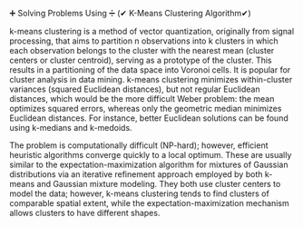 ➕ Solving Problems Using ➗ (✔ K-Means Clustering Algorithm✔)

k-means clustering is a method of vector quantization, originally from signal processing, that aims to partition n observations into k clusters in which each observation 
belongs to the cluster with the nearest mean (cluster centers or cluster centroid), serving as a prototype of the cluster. This results in a partitioning of the data space 
into Voronoi cells. It is popular for cluster analysis in data mining. k-means clustering minimizes within-cluster variances (squared Euclidean distances), but not regular 
Euclidean distances, which would be the more difficult Weber problem: the mean optimizes squared errors, whereas only the geometric median minimizes Euclidean distances. 
For instance, better Euclidean solutions can be found using k-medians and k-medoids.

The problem is computationally difficult (NP-hard); however, efficient heuristic algorithms converge quickly to a local optimum. These are usually similar to the
expectation-maximization algorithm for mixtures of Gaussian distributions via an iterative refinement approach employed by both k-means and Gaussian mixture modeling. 
They both use cluster centers to model the data; however, k-means clustering tends to find clusters of comparable spatial extent, while the expectation-maximization 
mechanism allows clusters to have different shapes.
